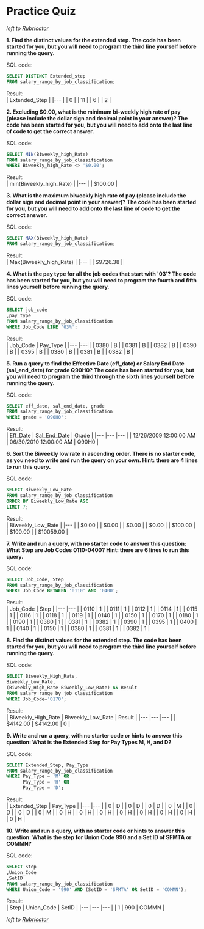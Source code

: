 # Practice Quiz

*left to [Rubricator](../README.md)*

**1. Find the distinct values for the extended step. The code has been started for you, but you will need to program the third line yourself before running the query.**

SQL code:</br> 
```SQL
SELECT DISTINCT Extended_step
FROM salary_range_by_job_classification;
```

Result:</br> 
| Extended_Step |
|--- |
| 0             |
| 11            |
| 6             |
| 2             |

**2. Excluding $0.00, what is the minimum bi-weekly high rate of pay (please include the dollar sign and decimal point in your answer)? The code has been started for you, but you will need to add onto the last line of code to get the correct answer.**

SQL code:</br> 
```SQL
SELECT MIN(Biweekly_high_Rate)
FROM salary_range_by_job_classification
WHERE Biweekly_high_Rate <> '$0.00';
```

Result:</br> 
| min(Biweekly_high_Rate) |
|--- |
| $100.00                 |

**3. What is the maximum biweekly high rate of pay (please include the dollar sign and decimal point in your answer)? The code has been started for you, but you will need to add onto the last line of code to get the correct answer.**

SQL code:</br> 
```SQL
SELECT MAX(Biweekly_high_Rate) 
FROM salary_range_by_job_classification;
```

Result:</br> 
| Max(Biweekly_high_Rate) |
|--- |
| $9726.38                |


**4. What is the pay type for all the job codes that start with '03'? The code has been started for you, but you will need to program the fourth and fifth lines yourself before running the query.**

SQL code:</br> 
```SQL
SELECT job_code
,pay_type
FROM salary_range_by_job_classification
WHERE Job_Code LIKE '03%';
```

Result:</br> 
| Job_Code | Pay_Type |
|--- |--- |
| 0380     | B        |
| 0381     | B        |
| 0382     | B        |
| 0390     | B        |
| 0395     | B        |
| 0380     | B        |
| 0381     | B        |
| 0382     | B        |

**5. Run a query to find the Effective Date (eff_date) or Salary End Date (sal_end_date) for grade Q90H0? The code has been started for you, but you will need to program the third through the sixth lines yourself before running the query.**

SQL code:</br> 
```SQL
SELECT eff_date, sal_end_date, grade
FROM salary_range_by_job_classification
WHERE grade = 'Q90H0';
```

Result:</br> 
| Eff_Date               | Sal_End_Date           | Grade |
|--- |--- |--- |
| 12/26/2009 12:00:00 AM | 06/30/2010 12:00:00 AM | Q90H0 |

**6. Sort the Biweekly low rate in ascending order. There is no starter code, as you need to write and run the query on your own. Hint: there are 4 lines to run this query.**

SQL code:</br> 
```SQL
SELECT Biweekly_Low_Rate
FROM salary_range_by_job_classification
ORDER BY Biweekly_Low_Rate ASC
LIMIT 7;
```

Result:</br> 
| Biweekly_Low_Rate |
|--- |
| $0.00             |
| $0.00             |
| $0.00             |
| $0.00             |
| $100.00           |
| $100.00           |
| $10059.00         |

**7. Write and run a query, with no starter code to answer this question: What Step are Job Codes 0110-0400? Hint: there are 6 lines to run this query.**

SQL code:</br> 
```SQL
SELECT Job_Code, Step
FROM salary_range_by_job_classification
WHERE Job_Code BETWEEN '0110' AND '0400';
```

Result:</br> 
| Job_Code | Step |
|--- |--- |
| 0110     | 1    |
| 0111     | 1    |
| 0112     | 1    |
| 0114     | 1    |
| 0115     | 1    |
| 0116     | 1    |
| 0118     | 1    |
| 0119     | 1    |
| 0140     | 1    |
| 0150     | 1    |
| 0170     | 1    |
| 0180     | 1    |
| 0190     | 1    |
| 0380     | 1    |
| 0381     | 1    |
| 0382     | 1    |
| 0390     | 1    |
| 0395     | 1    |
| 0400     | 1    |
| 0140     | 1    |
| 0150     | 1    |
| 0380     | 1    |
| 0381     | 1    |
| 0382     | 1    |

**8. Find the distinct values for the extended step. The code has been started for you, but you will need to program the third line yourself before running the query.**

SQL code:</br> 
```SQL
SELECT Biweekly_High_Rate,
Biweekly_Low_Rate, 
(Biweekly_High_Rate-Biweekly_Low_Rate) AS Result 
FROM salary_range_by_job_classification
WHERE Job_Code='0170';
```

Result:</br> 
| Biweekly_High_Rate | Biweekly_Low_Rate | Result |
|--- |--- |--- |
| $4142.00           | $4142.00          |      0 |

**9. Write and run a query, with no starter code or hints to answer this question: What is the Extended Step for Pay Types M, H, and D?**

SQL code:</br> 
```SQL
SELECT Extended_Step, Pay_Type
FROM salary_range_by_job_classification
WHERE Pay_Type = 'M' OR
      Pay_Type = 'H' OR
      Pay_Type = 'D';
```

Result:</br> 
| Extended_Step | Pay_Type |
|--- |--- |
| 0             | D        |
| 0             | D        |
| 0             | D        |
| 0             | M        |
| 0             | D        |
| 0             | D        |
| 0             | M        |
| 0             | H        |
| 0             | H        |
| 0             | H        |
| 0             | H        |
| 0             | H        |
| 0             | H        |
| 0             | H        |
| 0             | H        |

**10. Write and run a query, with no starter code or hints to answer this question: What is the step for Union Code 990 and a Set ID of SFMTA or COMMN?**

SQL code:</br> 
```SQL
SELECT Step
,Union_Code
,SetID
FROM salary_range_by_job_classification
WHERE Union_Code = '990' AND (SetID = 'SFMTA' OR SetID = 'COMMN');
```

Result:</br> 
| Step | Union_Code | SetID |
|--- |--- |--- |
| 1    | 990        | COMMN |

*left to [Rubricator](../README.md)*